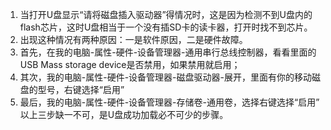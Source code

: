 
 1. 当打开U盘显示“请将磁盘插入驱动器”得情况时，这是因为检测不到U盘内的flash芯片，这时U盘相当于一个没有插SD卡的读卡器，打开时找不到芯片。
2.  出现这种情况有两种原因：一是软件原因，二是硬件故障。
3. 首先，在我的电脑-属性-硬件-设备管理器-通用串行总线控制器，看看里面的USB Mass storage device是否禁用，如果禁用就启用；
4. 其次，我的电脑-属性-硬件-设备管理器-磁盘驱动器-展开，里面有你的移动磁盘的型号，右键选择“启用”
5.  最后，我的电脑-属性-硬件-设备管理器-存储卷-通用卷，选择右键选择“启用”
以上三步缺一不可，是U盘成功加载必不可少的步骤。